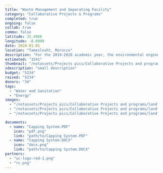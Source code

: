 ```yaml
---
title: "Waste Management and Separating Facility"
category: "Collaborative Projects & Programs"
completed: true
ongoing: false
collab: true
commu: false
latitude: 31.4966
longitude: -8.0999
date: 2024-01-01
location: "Tameslouht, Morocco"
description: "For the 2019-2020 academic year, the environmental engineering students are designing a landfill and waste management facility in Tameslouht. The report and designs produced will be used to support waste separation and reuse by utilizing the solid waste data gathered by Eastman during his Fulbright research."
estimated: "3241"
thumbnail: "/notassets/Projects pics/Collaborative Projects and programs/landfill/pic1.webp"
sdescription: "small description"
budget: "5234"
raised: "5234"
donors: "34"
tags:
  - "Water and Sanitation"
  - "Energy"
images:
  - "/notassets/Projects pics/Collaborative Projects and programs/landfill/pic1.webp"
  - "/notassets/Projects pics/Collaborative Projects and programs/landfill/pic2.webp"
  - "/notassets/Projects pics/Collaborative Projects and programs/landfill/pic3.webp"

documents:
  - name: "Capping System.PDF"
    icon: "pdf.png"
    link: "path/to/Capping System.PDF"
  - name: "Capping System.DOCX"
    icon: "docx.png"
    link: "path/to/Capping System.DOCX"
partners:
  - "uc-logo-red-1.png"
  - "rc.png"
---
```

